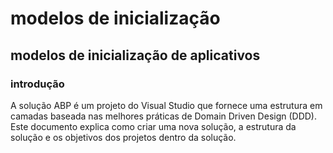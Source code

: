 # modelos de inicialização
## modelos de inicialização de aplicativos
### introdução
A solução ABP é um projeto do Visual Studio que fornece uma estrutura em camadas baseada nas melhores práticas de Domain Driven Design (DDD). Este documento explica como criar uma nova solução, a estrutura da solução e os objetivos dos projetos dentro da solução.
